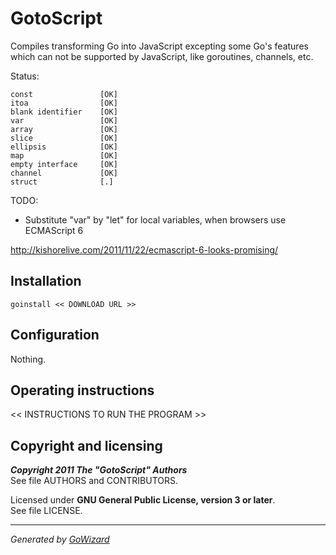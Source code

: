 GotoScript
==========

Compiles transforming Go into JavaScript excepting some Go's features which can
not be supported by JavaScript, like goroutines, channels, etc.

Status:

	const				[OK]
	itoa				[OK]
	blank identifier	[OK]
	var					[OK]
	array				[OK]
	slice				[OK]
	ellipsis			[OK]
	map					[OK]
	empty interface		[OK]
	channel				[OK]
	struct				[.]

TODO:

+ Substitute "var" by "let" for local variables, when browsers use ECMAScript 6

http://kishorelive.com/2011/11/22/ecmascript-6-looks-promising/


## Installation

	goinstall << DOWNLOAD URL >>


## Configuration

Nothing.


## Operating instructions

<< INSTRUCTIONS TO RUN THE PROGRAM >>


## Copyright and licensing

***Copyright 2011  The "GotoScript" Authors***  
See file AUTHORS and CONTRIBUTORS.

Licensed under **GNU General Public License, version 3 or later**.  
See file LICENSE.


* * *
*Generated by [GoWizard](https://github.com/kless/GoWizard)*

